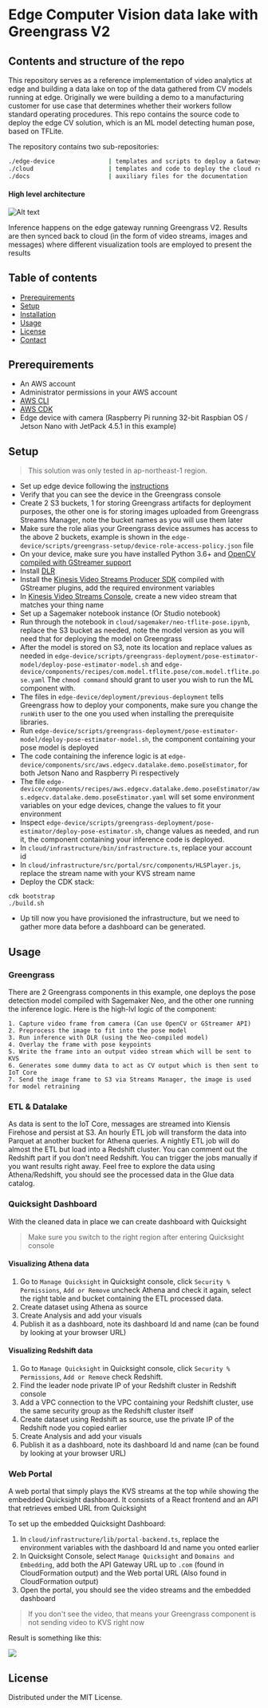 # Edge Computer Vision data lake with Greengrass V2

## Contents and structure of the repo
This repository serves as a reference implementation of video analytics at edge and building a data lake on top of the data gathered from CV models running at edge. Originally we were building a demo to a manufacturing customer for use case that determines whether their workers follow standard operating procedures. This repo contains the source code to deploy the edge CV solution, which is an ML model detecting human pose, based on TFLite.

The repository contains two sub-repositories: 
```sh
./edge-device               | templates and scripts to deploy a Gateway and all components to allow CV/ML at the edge
./cloud                     | templates and code to deploy the cloud resources on AWS
./docs                      | auxiliary files for the documentation
```
#### High level architecture
![Alt text](./docs/edgecv-arch.png?raw=true "Architecture")

Inference happens on the edge gateway running Greengrass V2. Results are then synced back to cloud (in the form of video streams, images and messages) where different visualization tools are employed to present the results

## Table of contents

* [ Prerequirements ](#prereqs)
* [ Setup ](#started)
* [ Installation ](#install)
* [ Usage ](#usage)
* [ License ](#license)
* [ Contact ](#contact)

<a name="prereqs"></a>
## Prerequirements

* An AWS account
* Administrator permissions in your AWS account
* [AWS CLI](https://docs.aws.amazon.com/cli/latest/userguide/cli-chap-install.html)
* [AWS CDK](https://docs.aws.amazon.com/cdk/latest/guide/getting_started.html)
* Edge device with camera (Raspberry Pi running 32-bit Raspbian OS / Jetson Nano with JetPack 4.5.1 in this example)

<a name="started"></a>
## Setup

> This solution was only tested in ap-northeast-1 region.

* Set up edge device following the [instructions](https://docs.aws.amazon.com/greengrass/v2/developerguide/setting-up.html)
* Verify that you can see the device in the Greengrass console
* Create 2 S3 buckets, 1 for storing Greengrass artifacts for deployment purposes, the other one is for storing images uploaded from Greengrass Streams Manager, note the bucket names as you will use them later
* Make sure the role alias your Greengrass device assumes has access to the above 2 buckets, example is shown in the `edge-device/scripts/greengrass-setup/device-role-access-policy.json` file
* On your device, make sure you have installed Python 3.6+ and [OpenCV compiled with GStreamer support](https://discuss.bluerobotics.com/t/opencv-python-with-gstreamer-backend/8842)
* Install [DLR](https://neo-ai-dlr.readthedocs.io/en/latest/install.html)
* Install the [Kinesis Video Streams Producer SDK](https://github.com/awslabs/amazon-kinesis-video-streams-producer-sdk-cpp) compiled with GStreamer plugins, add the required environment variables
* In [Kinesis Video Streams Console](https://ap-northeast-1.console.aws.amazon.com/kinesisvideo/home?region=ap-northeast-1#/dashboard), create a new video stream that matches your thing name
* Set up a Sagemaker notebook instance (Or Studio notebook)
* Run through the notebook in `cloud/sagemaker/neo-tflite-pose.ipynb`, replace the S3 bucket as needed, note the model version as you will need that for deploying the model on Greengrass
* After the model is stored on S3, note its location and replace values as needed in `edge-device/scripts/greengrass-deployment/pose-estimator-model/deploy-pose-estimator-model.sh` and `edge-device/components/recipes/com.model.tflite.pose/com.model.tflite.pose.yaml` The `chmod command` should grant to user you wish to run the ML component with.
* The files in `edge-device/deployment/previous-deployment` tells Greengrass how to deploy your components, make sure you change the `runWith` user to the one you used when installing the prerequisite libraries.
* Run `edge-device/scripts/greengrass-deployment/pose-estimator-model/deploy-pose-estimator-model.sh`, the component containing your pose model is deployed
* The code containing the inference logic is at `edge-device/components/src/aws.edgecv.datalake.demo.poseEstimator`, for both Jetson Nano and Raspberry Pi respectively
* The file `edge-device/components/recipes/aws.edgecv.datalake.demo.poseEstimator/aws.edgecv.datalake.demo.poseEstimator.yaml` will set some environment variables on your edge devices, change the values to fit your environment
* Inspect `edge-device/scripts/greengrass-deployment/pose-estimator/deploy-pose-estimator.sh`, change values as needed, and run it, the component containing your inference code is deployed.
* In `cloud/infrastructure/bin/infrastructure.ts`, replace your account id
* In `cloud/infrastructure/src/portal/src/components/HLSPlayer.js`, replace the stream name with your KVS stream name
* Deploy the CDK stack:
```
cdk bootstrap
./build.sh
```
* Up till now you have provisioned the infrastructure, but we need to gather more data before a dashboard can be generated.

<!-- USAGE EXAMPLES -->
<a name="usage"></a>
## Usage

### Greengrass

There are 2 Greengrass components in this example, one deploys the pose detection model compiled with Sagemaker Neo, and the other one running the inference logic. Here is the high-lvl logic of the component:
```
1. Capture video frame from camera (Can use OpenCV or GStreamer API)
2. Preprocess the image to fit into the pose model
3. Run inference with DLR (using the Neo-compiled model)
4. Overlay the frame with pose keypoints
5. Write the frame into an output video stream which will be sent to KVS
6. Generates some dummy data to act as CV output which is then sent to IoT Core
7. Send the image frame to S3 via Streams Manager, the image is used for model retraining
```

### ETL & Datalake

As data is sent to the IoT Core, messages are streamed into Kiensis Firehose and persist at S3. An hourly ETL job will transform the data into Parquet at another bucket for Athena queries. A nightly ETL job will do almost the ETL but load into a Redshift cluster. You can comment out the Redshift part if you don't need Redshift. You can trigger the jobs manually if you want results right away. Feel free to explore the data using Athena/Redshift, you should see the processed data in the Glue data catalog.

### Quicksight Dashboard
With the cleaned data in place we can create dashboard with Quicksight

> Make sure you switch to the right region after entering Quicksight console

#### Visualizing Athena data
1. Go to `Manage Quicksight` in Quicksight console, click `Security % Permissions`, `Add or Remove` uncheck Athena and check it again, select the right table and bucket containing the ETL processed data.
2. Create dataset using Athena as source
3. Create Analysis and add your visuals
4. Publish it as a dashboard, note its dashboard Id and name (can be found by looking at your browser URL)

#### Visualizing Redshift data
1. Go to `Manage Quicksight` in Quicksight console, click `Security % Permissions`, `Add or Remove` check Redshift.
2. Find the leader node private IP of your Redshift cluster in Redshift console
3. Add a VPC connection to the VPC containing your Redshift cluster, use the same security group as the Redshift cluster itself
4. Create dataset using Redshift as source, use the private IP of the Redshift node you copied earlier
5. Create Analysis and add your visuals
6. Publish it as a dashboard, note its dashboard Id and name (can be found by looking at your browser URL)

### Web Portal
A web portal that simply plays the KVS streams at the top while showing the embedded Quicksight dashboard. It consists of a React frontend and an API that retrieves embed URL from Quicksight

To set up the embedded Quicksight Dashboard:

1. In `cloud/infrastructure/lib/portal-backend.ts`, replace the environment variables with the dashboard Id and name you onted earlier
2. In Quicksight Console, select `Manage Quicksight` and `Domains and Embedding`, add both the API Gateway URL up to `.com` (found in CloudFormation output) and the Web portal URL (Also found in CloudFormation output)
3. Open the portal, you should see the video streams and the embedded dashboard

> If you don't see the video, that means your Greengrass component is not sending video to KVS right now

Result is something like this:

<img src="doc/../docs/portal.png" />

<!-- LICENSE -->
<a name="license"></a>
## License

Distributed under the MIT License.
